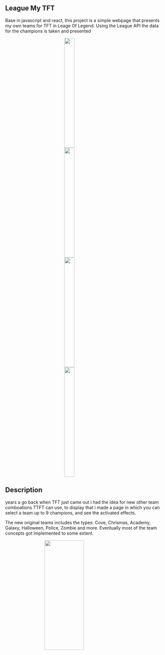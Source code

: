 ## League My TFT

Base in javascript and react, this project is a simple webpage that presents my own teams for TFT in Leage Of Legend.
Using the League API the data for the champions is taken and presented

<div>
  <img src="/pic1.jpg"  style = " height: 350;  display:block; margin-left: auto; margin-right:auto; width:25%;"/>
  <img src="/pic2.jpg"  style = " height: 350;  display:block; margin-left: auto; margin-right:auto; width:25%;"/>
</div>
 <div>
  <img src="/pic3.jpg"  style = " height: 350;  display:block; margin-left: auto; margin-right:auto; width:25%;"/>
   <img src="/pic4.jpg"  style = " height: 350;  display:block; margin-left: auto; margin-right:auto; width:25%;"/>
</div>


## Description

years a go back when TFT just came out i had the idea for new other team comboations TTFT can use, to display that i made a page in which you can select a team up to 9 champions, and see the activated effects.

The new original teams includes the types: Cove, Chrismas, Academy, Galaxy, Halloween, Police, Zombie and more.
Eventually most of the team concepts got implemented to some extent.

<div>
  <img src="/webgif.gif"  style = " height: 350;  display:block; margin-left: auto; margin-right:auto; width:50%;"/>
</div>
